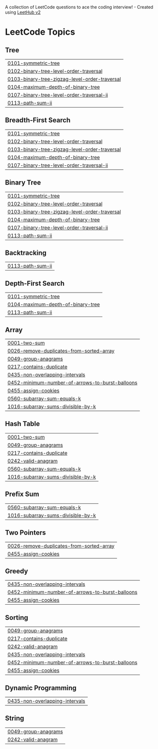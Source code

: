 A collection of LeetCode questions to ace the coding interview! - Created using [LeetHub v2](https://github.com/arunbhardwaj/LeetHub-2.0)
<!---LeetCode Topics Start-->
# LeetCode Topics
## Tree
|  |
| ------- |
| [0101-symmetric-tree](https://github.com/PRASHANT98178/HWI-prep/tree/master/0101-symmetric-tree) |
| [0102-binary-tree-level-order-traversal](https://github.com/PRASHANT98178/HWI-prep/tree/master/0102-binary-tree-level-order-traversal) |
| [0103-binary-tree-zigzag-level-order-traversal](https://github.com/PRASHANT98178/HWI-prep/tree/master/0103-binary-tree-zigzag-level-order-traversal) |
| [0104-maximum-depth-of-binary-tree](https://github.com/PRASHANT98178/HWI-prep/tree/master/0104-maximum-depth-of-binary-tree) |
| [0107-binary-tree-level-order-traversal-ii](https://github.com/PRASHANT98178/HWI-prep/tree/master/0107-binary-tree-level-order-traversal-ii) |
| [0113-path-sum-ii](https://github.com/PRASHANT98178/HWI-prep/tree/master/0113-path-sum-ii) |
## Breadth-First Search
|  |
| ------- |
| [0101-symmetric-tree](https://github.com/PRASHANT98178/HWI-prep/tree/master/0101-symmetric-tree) |
| [0102-binary-tree-level-order-traversal](https://github.com/PRASHANT98178/HWI-prep/tree/master/0102-binary-tree-level-order-traversal) |
| [0103-binary-tree-zigzag-level-order-traversal](https://github.com/PRASHANT98178/HWI-prep/tree/master/0103-binary-tree-zigzag-level-order-traversal) |
| [0104-maximum-depth-of-binary-tree](https://github.com/PRASHANT98178/HWI-prep/tree/master/0104-maximum-depth-of-binary-tree) |
| [0107-binary-tree-level-order-traversal-ii](https://github.com/PRASHANT98178/HWI-prep/tree/master/0107-binary-tree-level-order-traversal-ii) |
## Binary Tree
|  |
| ------- |
| [0101-symmetric-tree](https://github.com/PRASHANT98178/HWI-prep/tree/master/0101-symmetric-tree) |
| [0102-binary-tree-level-order-traversal](https://github.com/PRASHANT98178/HWI-prep/tree/master/0102-binary-tree-level-order-traversal) |
| [0103-binary-tree-zigzag-level-order-traversal](https://github.com/PRASHANT98178/HWI-prep/tree/master/0103-binary-tree-zigzag-level-order-traversal) |
| [0104-maximum-depth-of-binary-tree](https://github.com/PRASHANT98178/HWI-prep/tree/master/0104-maximum-depth-of-binary-tree) |
| [0107-binary-tree-level-order-traversal-ii](https://github.com/PRASHANT98178/HWI-prep/tree/master/0107-binary-tree-level-order-traversal-ii) |
| [0113-path-sum-ii](https://github.com/PRASHANT98178/HWI-prep/tree/master/0113-path-sum-ii) |
## Backtracking
|  |
| ------- |
| [0113-path-sum-ii](https://github.com/PRASHANT98178/HWI-prep/tree/master/0113-path-sum-ii) |
## Depth-First Search
|  |
| ------- |
| [0101-symmetric-tree](https://github.com/PRASHANT98178/HWI-prep/tree/master/0101-symmetric-tree) |
| [0104-maximum-depth-of-binary-tree](https://github.com/PRASHANT98178/HWI-prep/tree/master/0104-maximum-depth-of-binary-tree) |
| [0113-path-sum-ii](https://github.com/PRASHANT98178/HWI-prep/tree/master/0113-path-sum-ii) |
## Array
|  |
| ------- |
| [0001-two-sum](https://github.com/PRASHANT98178/HWI-prep/tree/master/0001-two-sum) |
| [0026-remove-duplicates-from-sorted-array](https://github.com/PRASHANT98178/HWI-prep/tree/master/0026-remove-duplicates-from-sorted-array) |
| [0049-group-anagrams](https://github.com/PRASHANT98178/HWI-prep/tree/master/0049-group-anagrams) |
| [0217-contains-duplicate](https://github.com/PRASHANT98178/HWI-prep/tree/master/0217-contains-duplicate) |
| [0435-non-overlapping-intervals](https://github.com/PRASHANT98178/HWI-prep/tree/master/0435-non-overlapping-intervals) |
| [0452-minimum-number-of-arrows-to-burst-balloons](https://github.com/PRASHANT98178/HWI-prep/tree/master/0452-minimum-number-of-arrows-to-burst-balloons) |
| [0455-assign-cookies](https://github.com/PRASHANT98178/HWI-prep/tree/master/0455-assign-cookies) |
| [0560-subarray-sum-equals-k](https://github.com/PRASHANT98178/HWI-prep/tree/master/0560-subarray-sum-equals-k) |
| [1016-subarray-sums-divisible-by-k](https://github.com/PRASHANT98178/HWI-prep/tree/master/1016-subarray-sums-divisible-by-k) |
## Hash Table
|  |
| ------- |
| [0001-two-sum](https://github.com/PRASHANT98178/HWI-prep/tree/master/0001-two-sum) |
| [0049-group-anagrams](https://github.com/PRASHANT98178/HWI-prep/tree/master/0049-group-anagrams) |
| [0217-contains-duplicate](https://github.com/PRASHANT98178/HWI-prep/tree/master/0217-contains-duplicate) |
| [0242-valid-anagram](https://github.com/PRASHANT98178/HWI-prep/tree/master/0242-valid-anagram) |
| [0560-subarray-sum-equals-k](https://github.com/PRASHANT98178/HWI-prep/tree/master/0560-subarray-sum-equals-k) |
| [1016-subarray-sums-divisible-by-k](https://github.com/PRASHANT98178/HWI-prep/tree/master/1016-subarray-sums-divisible-by-k) |
## Prefix Sum
|  |
| ------- |
| [0560-subarray-sum-equals-k](https://github.com/PRASHANT98178/HWI-prep/tree/master/0560-subarray-sum-equals-k) |
| [1016-subarray-sums-divisible-by-k](https://github.com/PRASHANT98178/HWI-prep/tree/master/1016-subarray-sums-divisible-by-k) |
## Two Pointers
|  |
| ------- |
| [0026-remove-duplicates-from-sorted-array](https://github.com/PRASHANT98178/HWI-prep/tree/master/0026-remove-duplicates-from-sorted-array) |
| [0455-assign-cookies](https://github.com/PRASHANT98178/HWI-prep/tree/master/0455-assign-cookies) |
## Greedy
|  |
| ------- |
| [0435-non-overlapping-intervals](https://github.com/PRASHANT98178/HWI-prep/tree/master/0435-non-overlapping-intervals) |
| [0452-minimum-number-of-arrows-to-burst-balloons](https://github.com/PRASHANT98178/HWI-prep/tree/master/0452-minimum-number-of-arrows-to-burst-balloons) |
| [0455-assign-cookies](https://github.com/PRASHANT98178/HWI-prep/tree/master/0455-assign-cookies) |
## Sorting
|  |
| ------- |
| [0049-group-anagrams](https://github.com/PRASHANT98178/HWI-prep/tree/master/0049-group-anagrams) |
| [0217-contains-duplicate](https://github.com/PRASHANT98178/HWI-prep/tree/master/0217-contains-duplicate) |
| [0242-valid-anagram](https://github.com/PRASHANT98178/HWI-prep/tree/master/0242-valid-anagram) |
| [0435-non-overlapping-intervals](https://github.com/PRASHANT98178/HWI-prep/tree/master/0435-non-overlapping-intervals) |
| [0452-minimum-number-of-arrows-to-burst-balloons](https://github.com/PRASHANT98178/HWI-prep/tree/master/0452-minimum-number-of-arrows-to-burst-balloons) |
| [0455-assign-cookies](https://github.com/PRASHANT98178/HWI-prep/tree/master/0455-assign-cookies) |
## Dynamic Programming
|  |
| ------- |
| [0435-non-overlapping-intervals](https://github.com/PRASHANT98178/HWI-prep/tree/master/0435-non-overlapping-intervals) |
## String
|  |
| ------- |
| [0049-group-anagrams](https://github.com/PRASHANT98178/HWI-prep/tree/master/0049-group-anagrams) |
| [0242-valid-anagram](https://github.com/PRASHANT98178/HWI-prep/tree/master/0242-valid-anagram) |
<!---LeetCode Topics End-->